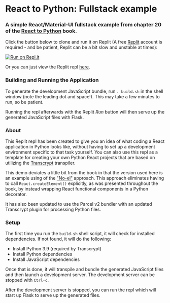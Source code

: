 # React to Python: Fullstack example

### A simple React/Material-UI fullstack example from chapter 20 of the [React to Python](https://pyreact.com) book.

Click the button below to clone and run it on Replit (A free [Replit](https://replit.com/) account is required - and be patient, Replit can be a bit slow and unstable at times):

[![Run on Repl.it](https://repl.it/badge/github/JennaSys/replit_rtp_fullstack)](https://repl.it/github/JennaSys/replit_rtp_fullstack)

Or you can just view the Replit repl [here](https://replit.com/@JennaSys/replitrtpfullstack).

### Building and Running the Application
To generate the development JavaScript bundle, run `. build.sh` in the shell window (note the leading dot and space!). This may take a few minutes to run, so be patient.

Running the repl afterwards with the Replit _Run_ button will then serve up the generated JavaScript files with Flask.

### About
This Replit repl has been created to give you an idea of what coding a React application in Python looks like, without having to set up a development environment specific to that task yourself.  You can also use this repl as a template for creating your own Python React projects that are based on utilizing the [Transcrypt](https://www.transcrypt.org) transpiler.

This demo deviates a little bit from the book in that the version used here is an example using of the ["No-el"](https://dev.to/jennasys/no-el-eliminate-explicit-calls-to-createelement-when-using-python-to-code-react-applications-5214) approach.  This approach eliminates having to call `React.createElement()` explicitly, as was presented throughout the book, by instead wrapping React functional components in a Python decorator.

It has also been updated to use the Parcel v2 bundler with an updated Transcrypt plugin for processing Python files.

### Setup
The first time you run the `build.sh` shell script, it will check for installed dependencies.  If not found, it will do the following:  
- Install Python 3.9 (required by Transcrypt)
- Install Python dependencies
- Install JavaScript dependencies

Once that is done, it will transpile and bundle the generated JavaScript files and then launch a development server. The development server can be stopped with `Ctrl-c`.

After the development server is stopped, you can run the repl which will start up Flask to serve up the generated files.

